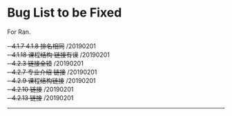 # Bug List to be Fixed


For Ran.

~~- 4.1.7 4.1.8 排名相同~~  /20190201  
~~- 4.1.18 课程结构 链接有误~~  /20190201  
~~- 4.2.3 链接全错~~ /20190201    
~~- 4.2.7 专业介绍 链接~~ /20190201      
~~- 4.2.9 课程结构链接~~ /20190201    
~~- 4.2.10 链接~~ /20190201  
~~- 4.2.13 链接~~ /20190201  
   
---
